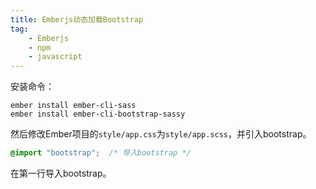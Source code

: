 ```yaml
---
title: Emberjs动态加载Bootstrap
tag:
    - Emberjs
    - npm
    - javascript
---
```


安装命令：
```shell
ember install ember-cli-sass  
ember install ember-cli-bootstrap-sassy  
```
然后修改Ember项目的`style/app.css`为`style/app.scss`，并引入bootstrap。
```scss
@import "bootstrap";  /* 导入bootstrap */
```
在第一行导入bootstrap。
